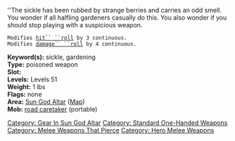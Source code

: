 ''The sickle has been rubbed by strange berries and carries an odd
smell. You wonder if all halfling gardeners casually do this. You also
wonder if you should stop playing with a suspicious weapon.

`Modifies `[`hit`` ``roll`](Hit_Roll.md "wikilink")` by 3 continuous.`  
`Modifies `[`damage`` ``roll`](Damage_Roll.md "wikilink")` by 4 continuous.`

**Keyword(s):** sickle, gardening  
**Type:** poisoned weapon  
**Slot:** <wield> <offhand>  
**Levels:** Levels 51  
**Weight:** 1 lbs  
**Flags:** none  
**Area:** [Sun God Altar](:Category:_Sun_God_Altar.md "wikilink")
([Map](Sun_God_Altar_Map.md "wikilink"))  
**Mob:** [road caretaker](Road_Caretaker.md "wikilink") (portable)  

[Category: Gear In Sun God
Altar](Category:_Gear_In_Sun_God_Altar "wikilink") [Category: Standard
One-Handed Weapons](Category:_Standard_One-Handed_Weapons "wikilink")
[Category: Melee Weapons That
Pierce](Category:_Melee_Weapons_That_Pierce "wikilink") [Category: Hero
Melee Weapons](Category:_Hero_Melee_Weapons "wikilink")
